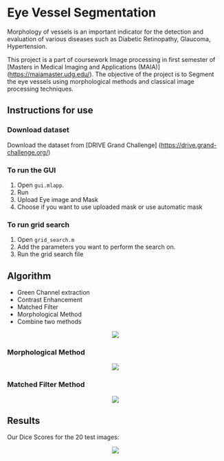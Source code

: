 # Eye Vessel Segmentation

Morphology of vessels is an important indicator for the detection and evaluation of various diseases such as Diabetic Retinopathy, Glaucoma, Hypertension.

This project is a part of coursework Image processing in first semester of [Masters in Medical Imaging and Applications (MAIA)] (https://maiamaster.udg.edu/). The objective of the project is to Segment the eye vessels using morphological methods and classical image processing techniques. 


## Instructions for use

### Download dataset 

Download the dataset from [DRIVE Grand Challenge] (https://drive.grand-challenge.org/)

### To run the GUI 

1. Open `gui.mlapp`.
2. Run
3. Upload Eye image and Mask
4. Choose if you want to use uploaded mask or use automatic mask


### To run grid search

1. Open `grid_search.m`
2. Add the parameters you want to perform the search on.
3. Run the grid search file 

 ## Algorithm

* Green Channel extraction
* Contrast Enhancement
* Matched Filter
* Morphological Method
* Combine two methods

<p align=center>
<img src="https://github.com/manasikattel/-Eye-Vessel-Segmentation/blob/master/figures/main_algorithm.png">
</p>

### Morphological Method

<p align=center>
<img src="https://github.com/manasikattel/-Eye-Vessel-Segmentation/blob/master/figures/morphological.png">
</p>

### Matched Filter Method


<p align=center>
<img src="https://github.com/manasikattel/-Eye-Vessel-Segmentation/blob/master/figures/matched_filter.png">
</p>


## Results
Our Dice Scores for the 20 test images:

<p align=center>
<img src="https://github.com/manasikattel/-Eye-Vessel-Segmentation/blob/master/figures/results.png">
</p>